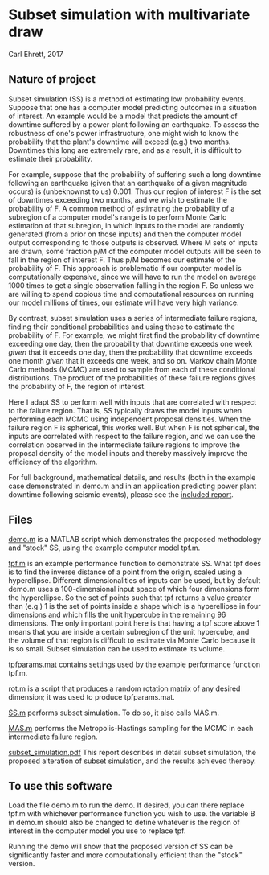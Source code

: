 # Subset simulation with multivariate draw
Carl Ehrett, 2017

## Nature of project
Subset simulation (SS) is a method of estimating low probability events. Suppose that one has a computer model predicting outcomes in a situation of interest. An example would be a model that predicts the amount of downtime suffered by a power plant following an earthquake. To assess the robustness of one's power infrastructure, one might wish to know the probability that the plant's downtime will exceed (e.g.) two months. Downtimes this long are extremely rare, and as a result, it is difficult to estimate their probability. 

For example, suppose that the probability of suffering such a long downtime following an earthquake (given that an earthquake of a given magnitude occurs) is (unbeknownst to us) 0.001. Thus our region of interest F is the set of downtimes exceeding two months, and we wish to estimate the probability of F. A common method of estimating the probability of a subregion of a computer model's range is to perform Monte Carlo estimation of that subregion, in which inputs to the model are randomly generated (from a prior on those inputs) and then the computer model output corresponding to those outputs is observed. Where M sets of inputs are drawn, some fraction p/M of the computer model outputs will be seen to fall in the region of interest F. Thus p/M becomes our estimate of the probability of F. This approach is problematic if our computer model is computationally expensive, since we will have to run the model on average 1000 times to get a single observation falling in the region F. So unless we are willing to spend copious time and computational resources on running our model millions of times, our estimate will have very high variance.

By contrast, subset simulation uses a series of intermediate failure regions, finding their conditional probabilities and using these to estimate the probability of F. For example, we might first find the probability of downtime exceeding one day, then the probability that downtime exceeds one week *given* that it exceeds one day, then the probability that downtime exceeds one month *given* that it exceeds one week, and so on. Markov chain Monte Carlo methods (MCMC) are used to sample from each of these conditional distributions. The product of the probabilities of these failure regions gives the probability of F, the region of interest.

Here I adapt SS to perform well with inputs that are correlated with respect to the failure region. That is, SS typically draws the model inputs when performing each MCMC using independent proposal densities. When the failure region F is spherical, this works well. But when F is not spherical, the inputs are correlated with respect to the failure region, and we can use the correlation observed in the intermediate failure regions to improve the proposal density of the model inputs and thereby massively improve the efficiency of the algorithm.

For full background, mathematical details, and results (both in the example case demonstrated in demo.m and in an application predicting power plant downtime following seismic events), please see the [included report](subset_simulation.pdf).

## Files
[demo.m](demo.m) is a MATLAB script which demonstrates the proposed methodology and "stock" SS, using the example computer model tpf.m.

[tpf.m](tpf.m) is an example performance function to demonstrate SS. What tpf does is to find the inverse distance of a point from the origin, scaled using a hyperellipse. Different dimensionalities of inputs can be used, but by default demo.m uses a 100-dimensional input space of which four dimensions form the hyperellipse. So the set of points such that tpf returns a value greater than (e.g.) 1 is the set of points inside a shape which is a hyperellipse in four dimensions and which fills the unit hypercube in the remaining 96 dimensions. The only important point here is that having a tpf score above 1 means that you are inside a certain subregion of the unit hypercube, and the volume of that region is difficult to estimate via Monte Carlo because it is so small. Subset simulation can be used to estimate its volume.

[tpfparams.mat](tpfparams.mat) contains settings used by the example performance function tpf.m.

[rot.m](rot.m) is a script that produces a random rotation matrix of any desired dimension; it was used to produce tpfparams.mat.

[SS.m](SS.m) performs subset simulation. To do so, it also calls MAS.m.

[MAS.m](MAS.m) performs the Metropolis-Hastings sampling for the MCMC in each intermediate failure region.

[subset_simulation.pdf](subset_simulation.pdf) This report describes in detail subset simulation, the proposed alteration of subset simulation, and the results achieved thereby.

## To use this software

Load the file demo.m to run the demo. If desired, you can there replace tpf.m with whichever performance function you wish to use. the variable B in demo.m should also be changed to define whatever is the region of interest in the computer model you use to replace tpf.

Running the demo will show that the proposed version of SS can be significantly faster and more computationally efficient than the "stock" version.
